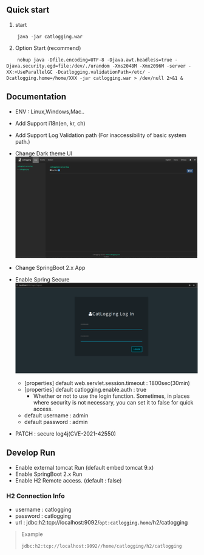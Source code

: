 ## Quick start
1. start
```
    java -jar catlogging.war
```

2. Option Start (recommend)
```
    nohup java -Dfile.encoding=UTF-8 -Djava.awt.headless=true -Djava.security.egd=file:/dev/./urandom -Xms2048M -Xmx2096M -server -XX:+UseParallelGC -Dcatlogging.validationPath=/etc/ -Dcatlogging.home=/home/XXX -jar catlogging.war > /dev/null 2>&1 &
``` 

## Documentation

- ENV : Linux,Windows,Mac..
- Add Support i18n(en, kr, ch)
- Add Support Log Validation path (For inaccessibility of basic system path.)
- Change Dark theme UI
![login-sample](image/Dashboard-Sample.png)
- Change SpringBoot 2.x App
- Enable Spring Secure
![login-sample](image/Login-Sample.png)
    - [properties] default web.servlet.session.timeout : 1800sec(30min) 
    - [properties] default catlogging.enable.auth : true
        - Whether or not to use the login function.
        Sometimes, in places where security is not necessary, you can set it to false for quick access. 
    - default username : admin
    - default password : admin
    
- PATCH : secure log4j(CVE-2021-42550)

## Develop Run

- Enable external tomcat Run (default embed tomcat 9.x)
- Enable SpringBoot 2.x Run
- Enable H2 Remote access. (default : false)

### H2 Connection Info 
- username : catlogging
- password : catlogging 
- url : jdbc:h2:tcp://localhost:9092/`opt:catlogging.home`/h2/catlogging

> Example
> ```bash
> jdbc:h2:tcp://localhost:9092//home/catlogging/h2/catlogging
> ```
